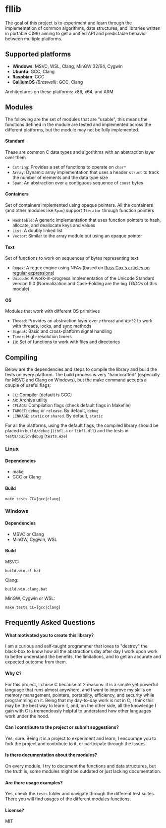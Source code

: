 # fllib

The goal of this project is to experiment and learn through the implementation of common algorithms, data structures, and libraries written in portable C(99) aiming to get a unified API and predictable behavior between multiple platforms.

## Supported platforms

- **Windows**: MSVC, WSL, Clang, MinGW 32/64, Cygwin
- **Ubuntu**: GCC, Clang
- **Raspbian**: GCC
- **GalliumOS** *(Braswell)*: GCC, Clang

Architectures on these platforms: x86, x64, and ARM

## Modules

The following are the set of modules that are "usable", this means the functions defined in the module are tested and implemented across the different platforms, but the module may not be fully implemented.

#### Standard

These are common C data types and algorithms with an abstraction layer over them

- `Cstring`: Provides a set of functions to operate on `char*`
- `Array`: Dynamic array implementation that uses a header `struct` to track the number of elements and the data type size
- `Span`: An abstraction over a contiguous sequence of `const` bytes

#### Containers

Set of containers implemented using opaque pointers. All the containers (and other modules like `Span`) support `Iterator` through function pointers

- `Hashtable`: A generic implementation that uses function pointers to hash, allocate, and deallocate keys and values
- `List`: A doubly linked list
- `Vector`: Similar to the array module but using an opaque pointer

#### Text

Set of functions to work on sequences of bytes representing text

- `Regex`: A regex engine using NFAs (based on [Russ Cox's articles on regular expressions](https://swtch.com/~rsc/regexp))
- `Unicode`: A work-in-progress implementation of the Unicode Standard version 9.0 (Normalization and Case-Folding are the big *TODOs* of this module)

#### OS

Modules that work with different OS primitives

- `Thread`: Provides an abstraction layer over `pthread` and  `Win32` to work with threads, locks, and sync methods
- `Signal`: Basic and cross-platform signal handling
- `Timer`: High-resolution timers
- `IO`: Set of functions to work with files and directories

## Compiling

Below are the dependencies and steps to compile the library and build the tests on every platform. The build process is very "handcrafted" (especially for MSVC and Clang on Windows), but the make command accepts a couple of useful flags:

- `CC`: Compiler (default is GCC)
- `AR`: Archive utility
- `CFLAGS`: Compilation flags (check default flags in Makefile)
- `TARGET`: `debug` or `release`. By default, `debug`
- `LINKAGE`: `static` or `shared`. By default, `static`

For all the platforms, using the default flags, the compiled library should be placed in `build/debug` (`libfl.a` or `libfl.dll`) and the tests in `tests/build/debug` (`tests.exe`)

### Linux

#### Dependencies
- make
- GCC or Clang

#### Build 
```
make tests CC=[gcc|clang]
```

### Windows

#### Dependencies
- MSVC or Clang
- MinGW, Cygwin, WSL

#### Build

MSVC:
```
build.win.cl.bat
```
Clang:
```
build.win.clang.bat
```
MinGW, Cygwin or WSL:
```
make tests CC=[gcc|clang]
```

## Frequently Asked Questions

#### What motivated you to create this library?

I am a curious and self-taught programmer that loves to "destroy" the black-box to know how all the abstractions day after day I work upon work to better understand the benefits, the limitations, and to get an accurate and expected outcome from them. 

#### Why C?

For this project, I chose C because of 2 reasons: it is a simple yet powerful language that runs almost anywhere, and I want to improve my skills on memory management, pointers, portability, efficiency, and security while programming on it. Being that my day-to-day work is not in C, I think this may be the best way to learn it, and, on the other side, all the knowledge I gain with C is tremendously helpful to understand how other languages work under the hood.

#### Can I contribute to the project or submit suggestions?

Yes, sure. Being it is a project to experiment and learn, I encourage you to fork the project and contribute to it, or participate through the Issues. 

#### Is there documentation about the modules?

On every module, I try to document the functions and data structures, but the truth is, some modules might be outdated or just lacking documentation.

#### Are there usage examples?

Yes, check the `tests` folder and navigate through the different test suites. There you will find usages of the different modules functions.

#### License?

MIT
